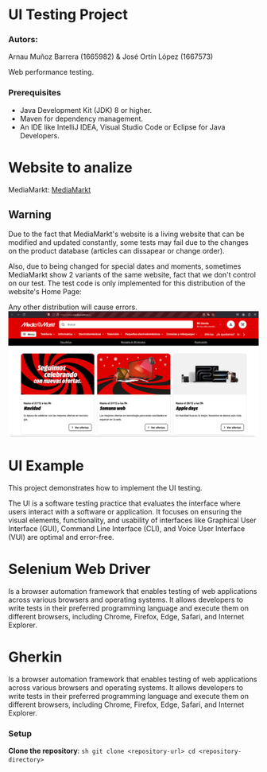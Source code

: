 # UI Testing Project
### Autors: 
Arnau Muñoz Barrera (1665982) &
José Ortín López (1667573)

Web performance testing.

### Prerequisites
- Java Development Kit (JDK) 8 or higher.
- Maven for dependency management.
- An IDE like IntelliJ IDEA, Visual Studio Code or Eclipse for Java Developers.

# Website to analize
MediaMarkt: [MediaMarkt](https://www.mediamarkt.es/es?ds_rl=1275860&gad_source=1&gclid=EAIaIQobChMI9cju8OSIigMV66doCR27jC3GEAAYASAAEgIS2_D_BwE&gclsrc=aw.ds&utm_campaign=rt_search_brand_nsp_na_MM-ES-S-G-BRAND-TEXT-BRAND-PURE.BRAND-ALL-ALL&utm_medium=cpc&utm_source=google)

## Warning
Due to the fact that MediaMarkt's website is a living website that can be modified and updated constantly, 
some tests may fail due to the changes on the product database (articles can dissapear or change order).

Also, due to being changed for special dates and moments, sometimes MediaMarkt show 2 variants of the same website, fact that we don't control on our test.
The test code is only implemented for this distribution of the website's Home Page:

Any other distribution will cause errors.
![Distribution](distribution.png)


# UI Example
This project demonstrates how to implement the UI testing.

The UI is a software testing practice that evaluates the interface where users interact with a software or application.
It focuses on ensuring the visual elements, functionality, and usability of interfaces like Graphical User Interface (GUI), 
Command Line Interface (CLI), and Voice User Interface (VUI) are optimal and error-free.

# Selenium Web Driver
Is a browser automation framework that enables testing of web applications across various browsers and operating systems. 
It allows developers to write tests in their preferred programming language and execute them on different browsers, including Chrome, Firefox, Edge, Safari, and Internet Explorer.

# Gherkin
Is a browser automation framework that enables testing of web applications across various browsers and operating systems. 
It allows developers to write tests in their preferred programming language and execute them on different browsers, including Chrome, Firefox, Edge, Safari, and Internet Explorer.

### Setup

**Clone the repository**:
    ```sh
    git clone <repository-url>
    cd <repository-directory>
    ```
